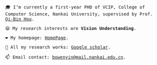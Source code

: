

<samp>
  
:mortar_board: I’m currently a first-year PHD of VCIP, College of Computer Science, Nankai University, supervised by Prof. [Qi-Bin Hou](https://houqb.github.io/).

:laughing: My research interests are **Vision Understanding**.

❤️ My homepage: [HomePage]([http://www.fishworld.site/](https://yinbow.github.io/)).

:page_with_curl: All my research works: [Google scholar]([https://scholar.google.com/citations?user=EweNbRAAAAAJ&hl=zh-CN](https://scholar.google.cz/citations?view_op=list_works&hl=zh-CN&user=xr_FRrEAAAAJ)).
  
:mailbox: Email contact: bowenyin@mail.nankai.edu.cn.

<br>

<samp>

<br>


